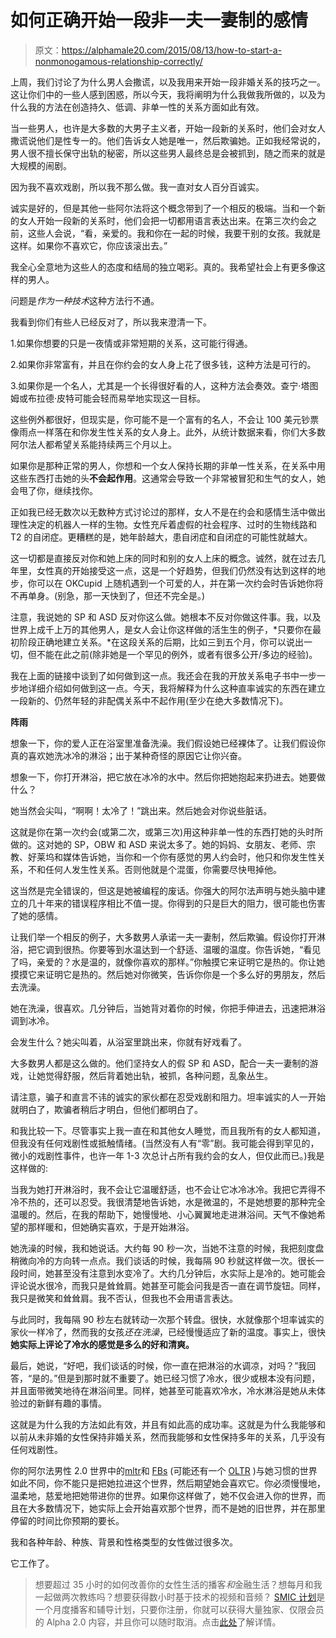 # 如何正确开始一段非一夫一妻制的感情

> 原文：<https://alphamale20.com/2015/08/13/how-to-start-a-nonmonogamous-relationship-correctly/>

上周，我们讨论了为什么男人会撒谎，以及我用来开始一段非婚关系的技巧之一。这让你们中的一些人感到困惑，所以今天，我将阐明为什么我做我所做的，以及为什么我的方法在创造持久、低调、非单一性的关系方面如此有效。

当一些男人，也许是大多数的大男子主义者，开始一段新的关系时，他们会对女人撒谎说他们是性专一的。他们告诉女人她是唯一，然后欺骗她。正如我经常说的，男人很不擅长保守出轨的秘密，所以这些男人最终总是会被抓到，随之而来的就是大规模的闹剧。

因为我不喜欢戏剧，所以我不那么做。我一直对女人百分百诚实。

诚实是好的，但是其他一些阿尔法将这个概念带到了一个相反的极端。当和一个新的女人开始一段新的关系时，他们会把一切都用语言表达出来。在第三次约会之前，这些人会说，“看，亲爱的。我和你在一起的时候，我要干别的女孩。我就是这样。如果你不喜欢它，你应该滚出去。”

我全心全意地为这些人的态度和结局的独立喝彩。真的。我希望社会上有更多像这样的男人。

问题是*作为一种技术*这种方法行不通。

我看到你们有些人已经反对了，所以我来澄清一下。

1.如果你想要的只是一夜情或非常短期的关系，这可能行得通。

2.如果你非常富有，并且在你约会的女人身上花了很多钱，这种方法是可行的。

3.如果你是一个名人，尤其是一个长得很好看的人，这种方法会奏效。查宁·塔图姆或布拉德·皮特可能会轻而易举地实现这一目标。

这些例外都很好，但现实是，你可能不是一个富有的名人，不会让 100 美元钞票像雨点一样落在和你发生性关系的女人身上。此外，从统计数据来看，你们大多数阿尔法人都希望关系能持续两三个月以上。

如果你是那种正常的男人，你想和一个女人保持长期的非单一性关系，在关系中用这些东西打击她的头**不会起作用**。这通常会导致一个非常被冒犯和生气的女人，她会甩了你，继续找你。

正如我已经无数次以无数种方式讨论过的那样，女人不是在约会和感情生活中做出理性决定的机器人一样的生物。女性充斥着虚假的社会程序、过时的生物线路和 T2 的自闭症。更糟糕的是，她年龄越大，患自闭症和自闭症的可能性就越大。

这一切都是直接反对你和她上床的同时和别的女人上床的概念。诚然，就在过去几年里，女性真的开始接受这一点，这是一个好趋势，但我们仍然没有达到这样的地步，你可以在 OKCupid 上随机遇到一个可爱的人，并在第一次约会时告诉她你将不再单身。(别急，那一天快到了，但还不完全是。)

注意，我说她的 SP 和 ASD 反对你这么做。她根本不反对你做这件事。我，以及世界上成千上万的其他男人，是女人会让你这样做的活生生的例子，*只要你在最初阶段正确地建立关系。*在这段关系的后期，比如三到五个月，你可以说出一切，但不能在此之前(除非她是一个罕见的例外，或者有很多公开/多边的经验)。

我在上面的链接中谈到了如何做到这一点。我还会在我的开放关系电子书中一步一步地详细介绍如何做到这一点。今天，我将解释为什么这种直率诚实的东西在建立一段新的、仍然年轻的非配偶关系中不起作用(至少在绝大多数情况下)。

**阵雨**

想象一下，你的爱人正在浴室里准备洗澡。我们假设她已经裸体了。让我们假设你真的喜欢她洗冰冷的淋浴；出于某种奇怪的原因它让你兴奋。

想象一下，你打开淋浴，把它放在冰冷的水中。然后你把她抱起来扔进去。她要做什么？

她当然会尖叫，“啊啊！太冷了！”跳出来。然后她会对你说些脏话。

这就是你在第一次约会(或第二次，或第三次)用这种非单一性的东西打她的头时所做的。这对她的 SP，OBW 和 ASD 来说太多了。她的妈妈、女朋友、老师、宗教、好莱坞和媒体告诉她，当你和一个你有感觉的男人约会时，他只和你发生性关系，不和任何人发生性关系。否则他就是个混蛋，你需要尽快甩掉他。

这当然是完全错误的，但这是她被编程的废话。你强大的阿尔法声明与她头脑中建立的几十年来的错误程序相比不值一提。你得到的只是巨大的阻力，很可能也伤害了她的感情。

让我们举一个相反的例子，大多数男人承诺一夫一妻制，然后欺骗。假设你打开淋浴，把它调到很热。你要等到水温达到一个舒适、温暖的温度。你告诉她，“看见了吗，亲爱的？水是温的，就像你喜欢的那样。”你触摸它来证明它是热的。你让她摸摸它来证明它是热的。然后她对你微笑，告诉你你是一个多么好的男朋友，然后去洗澡。

她在洗澡，很喜欢。几分钟后，当她背对着你的时候，你把手伸进去，迅速把淋浴调到冰冷。

会发生什么？她尖叫着，从浴室里跳出来，你就有好戏看了。

大多数男人都是这么做的。他们坚持女人的假 SP 和 ASD，配合一夫一妻制的游戏，让她觉得舒服，然后背着她出轨，被抓，各种问题，乱象丛生。

请注意，骗子和直言不讳的诚实的家伙都在忍受戏剧和阻力。坦率诚实的人一开始就明白了，欺骗者稍后才明白，但他们都明白了。

和我比较一下。尽管事实上我一直在和其他女人睡觉，而且我所有的女人都知道，但我没有任何戏剧性或抵触情绪。(当然没有人有“零”剧。我可能会得到罕见的，微小的戏剧性事件，也许一年 1-3 次总计占所有我约会的女人，但仅此而已。)我是这样做的:

当我为她打开淋浴时，我不会让它温暖舒适，也不会让它冰冷冰冷。我把它弄得不冷不热的，还可以忍受。我很清楚地告诉她，水是微温的，不是她想要的那种完全温暖的。然后，在我的帮助下，她慢慢地、小心翼翼地走进淋浴间。天气不像她希望的那样暖和，但她确实喜欢，于是开始淋浴。

她洗澡的时候，我和她说话。大约每 90 秒一次，当她不注意的时候，我把刻度盘稍微向冷的方向转一点点。我们谈话的时候，我每隔 90 秒就这样做一次。很长一段时间，她甚至没有注意到水变冷了。大约几分钟后，水实际上是冷的。她可能会评论说水很冷，而我只是耸耸肩。她甚至可能会问我是否一直在调节旋钮。同样，我只是微笑和耸耸肩。我不否认，但我也不会用语言表达。

与此同时，我每隔 90 秒左右就转动一次那个转盘。很快，水就像那个坦率诚实的家伙一样冷了，然而我的女孩*还在洗澡*，已经慢慢适应了新的温度。事实上，很快**她实际上评论了冷水的感觉是多么的好和清爽。**

最后，她说，“好吧，我们谈话的时候，你一直在把淋浴的水调凉，对吗？”我回答，“是的。”但是到那时就不重要了。她已经习惯了冷水，很少或根本没有问题，并且面带微笑地待在淋浴间里。同样，她甚至可能喜欢冷水，冷水淋浴是她从未体验过的新鲜有趣的事情。

这就是为什么我的方法如此有效，并且有如此高的成功率。这就是为什么我能够和以前从未非婚的女性保持非婚关系，然而我能够和女性保持多年的关系，几乎没有任何戏剧性。

你的阿尔法男性 2.0 世界中的[mltr](https://blackdragonblog.com/glossary/#MLTR)和 [FBs](https://blackdragonblog.com/glossary/#FB) (可能还有一个 [OLTR](https://blackdragonblog.com/glossary/#OLTR) )与她习惯的世界如此不同，你不能只是把她拉进这个世界，然后期望她会喜欢它。你必须慢慢地，温柔地，慈爱地把她带进你的世界。如果你这样做了，她不仅会进入你的世界，而且在大多数情况下，她实际上会开始喜欢那个世界，而不是她的旧世界，并在那里停留的时间比你预期的要长。

我和各种年龄、种族、背景和性格类型的女性做过很多次。

它工作了。

> 想要超过 35 小时的如何改善你的女性生活的播客*和*金融生活？想每月和我一起做两次教练吗？想要获得数小时基于技术的视频和音频？ [SMIC 计划](https://alphamale20.kartra.com/page/vIL17)是一个月度播客和辅导计划，只要你注册，你就可以获得大量独家、仅限会员的 Alpha 2.0 内容，并且你可以随时取消。点击[此处](https://alphamale20.kartra.com/page/vIL17)了解详情。
> 
> 